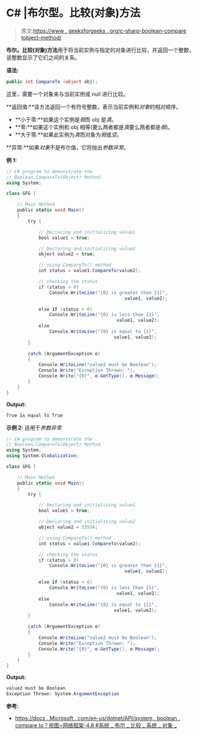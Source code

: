 # C# |布尔型。比较(对象)方法

> 原文:[https://www . geeksforgeeks . org/c-sharp-boolean-compare tobject-method/](https://www.geeksforgeeks.org/c-sharp-boolean-comparetoobject-method/)

**布尔。比较(对象)方法**用于将当前实例与指定的对象进行比较，并返回一个整数，该整数显示了它们之间的关系。

**语法:**

```cs
public int CompareTo (object obj);
```

这里，需要一个对象来与当前实例或 null 进行比较。

**返回值:**该方法返回一个有符号整数，表示当前实例和*对象*的相对顺序。

*   **小于零:**如果这个实例是*假*而 obj 是*真*。
*   **零:**如果这个实例和 obj 相等(要么两者都是*真*要么两者都是*假*)。
*   **大于零:**如果此实例为*真*而对象为*假*或*空*。

**异常:**如果*对象*不是布尔值，它将抛出*参数异常*。

**例 1:**

```cs
// C# program to demonstrate the
// Boolean.CompareTo(Object) Method
using System;

class GFG {

    // Main Method
    public static void Main()
    {
        try {

            // Declaring and initializing value1
            bool value1 = true;

            // Declaring and initializing value2
            object value2 = true;

            // using CompareTo() method
            int status = value1.CompareTo(value2);

            // checking the status
            if (status > 0)
                Console.WriteLine("{0} is greater than {1}",
                                            value1, value2);

            else if (status < 0)
                Console.WriteLine("{0} is less than {1}",
                                         value1, value2);
            else
                Console.WriteLine("{0} is equal to {1}",
                                        value1, value2);
        }

        catch (ArgumentException e) 
        {
            Console.WriteLine("value2 must be Boolean");
            Console.Write("Exception Thrown: ");
            Console.Write("{0}", e.GetType(), e.Message);
        }
    }
}
```

**Output:**

```cs
True is equal to True

```

**示例 2:** 适用于*参数异常*

```cs
// C# program to demonstrate the
// Boolean.CompareTo(Object) Method
using System;
using System.Globalization;

class GFG {

    // Main Method
    public static void Main()
    {
        try {

            // Declaring and initializing value1
            bool value1 = true;

            // Declaring and initializing value2
            object value2 = 53554;

            // using CompareTo() method
            int status = value1.CompareTo(value2);

            // checking the status
            if (status > 0)
                Console.WriteLine("{0} is greater than {1}",
                                            value1, value2);

            else if (status < 0)
                Console.WriteLine("{0} is less than {1}",
                                         value1, value2);
            else
                Console.WriteLine("{0} is equal to {1}",
                                        value1, value2);
        }

        catch (ArgumentException e) 
        {
            Console.WriteLine("value2 must be Boolean");
            Console.Write("Exception Thrown: ");
            Console.Write("{0}", e.GetType(), e.Message);
        }
    }
}
```

**Output:**

```cs
value2 must be Boolean
Exception Thrown: System.ArgumentException

```

**参考:**

*   [https://docs . Microsoft . com/en-us/dotnet/API/system . boolean . compare to？视图=网络框架-4.8 #系统 _ 布尔 _ 比较 _ 系统 _ 对象 _](https://docs.microsoft.com/en-us/dotnet/api/system.boolean.compareto?view=netframework-4.8#System_Boolean_CompareTo_System_Object_)